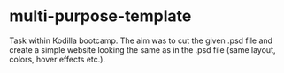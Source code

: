 # multi-purpose-template
Task within Kodilla bootcamp. 
The aim was to cut the given .psd file and create a simple website looking the same as in the .psd file (same layout, colors, hover effects etc.).